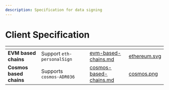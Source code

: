 ```yaml
---
description: Specification for data signing
---
```


# Client Specification



<table data-view="cards"><thead><tr><th></th><th></th><th></th><th data-hidden data-card-target data-type="content-ref"></th><th data-hidden data-card-cover data-type="files"></th></tr></thead><tbody><tr><td><strong>EVM based chains</strong></td><td>Support <code>eth-personalSign</code></td><td></td><td><a href="evm-based-chains.md">evm-based-chains.md</a></td><td><a href="../../../.gitbook/assets/ethereum.svg">ethereum.svg</a></td></tr><tr><td> <strong>Cosmos based chains</strong></td><td>Supports <code>cosmos-ADR036</code></td><td></td><td><a href="cosmos-based-chains.md">cosmos-based-chains.md</a></td><td><a href="../../../.gitbook/assets/cosmos.png">cosmos.png</a></td></tr></tbody></table>
